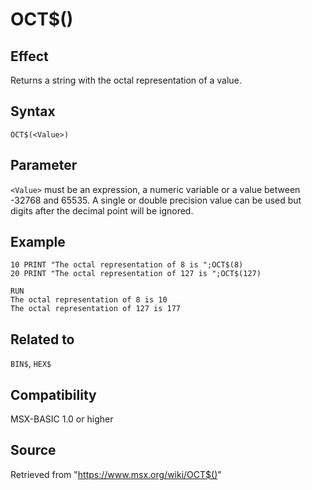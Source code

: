 # OCT$()

## Effect

Returns a string with the octal representation of a value.

## Syntax

`OCT$(<Value>)`

## Parameter

`<Value>` must be an expression, a numeric variable or a value between -32768 and 65535. A single or double precision value can be used but digits after the decimal point will be ignored.

## Example

```basic
10 PRINT "The octal representation of 8 is ";OCT$(8)
20 PRINT "The octal representation of 127 is ";OCT$(127)
 
RUN
The octal representation of 8 is 10
The octal representation of 127 is 177
```

## Related to

`BIN$`, `HEX$`

## Compatibility

MSX-BASIC 1.0 or higher

## Source

Retrieved from "https://www.msx.org/wiki/OCT$()"
